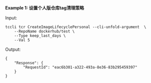 **Example 1: 设置个人版仓库tag清理策略**



Input: 

```
tccli tcr CreateImageLifecyclePersonal --cli-unfold-argument  \
    --RepoName dockerhub/test \
    --Type keep_last_days \
    --Val 5
```

Output: 
```
{
    "Response": {
        "RequestId": "eac6b301-a322-493a-8e36-83b295459397"
    }
}
```

